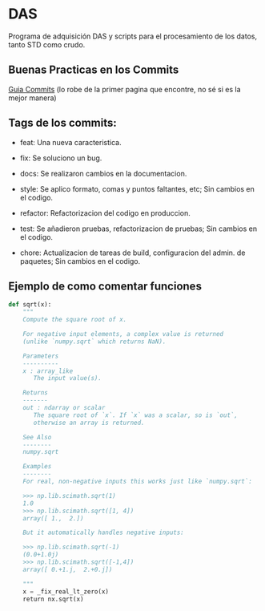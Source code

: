 # DAS
Programa de adquisición DAS y scripts para el procesamiento de los datos, tanto STD como crudo.

## Buenas Practicas en los Commits
[Guia Commits](https://codigofacilito.com/articulos/buenas-practicas-en-commits-de-git)
(lo robe de la primer pagina que encontre, no sé si es la mejor manera)

## Tags de los commits:

- feat: Una nueva caracteristica.

- fix: Se soluciono un bug.

- docs: Se realizaron cambios en la documentacion.

- style: Se aplico formato, comas y puntos faltantes, etc; Sin cambios en el codigo.

- refactor: Refactorizacion del codigo en produccion.

- test: Se añadieron pruebas, refactorizacion de pruebas; Sin cambios en el codigo.

- chore: Actualizacion de tareas de build, configuracion del admin. de paquetes; Sin cambios en el codigo.


## Ejemplo de como comentar funciones
```python
def sqrt(x):
    """
    Compute the square root of x.

    For negative input elements, a complex value is returned
    (unlike `numpy.sqrt` which returns NaN).

    Parameters
    ----------
    x : array_like
       The input value(s).

    Returns
    -------
    out : ndarray or scalar
       The square root of `x`. If `x` was a scalar, so is `out`,
       otherwise an array is returned.

    See Also
    --------
    numpy.sqrt

    Examples
    --------
    For real, non-negative inputs this works just like `numpy.sqrt`:

    >>> np.lib.scimath.sqrt(1)
    1.0
    >>> np.lib.scimath.sqrt([1, 4])
    array([ 1.,  2.])

    But it automatically handles negative inputs:

    >>> np.lib.scimath.sqrt(-1)
    (0.0+1.0j)
    >>> np.lib.scimath.sqrt([-1,4])
    array([ 0.+1.j,  2.+0.j])

    """
    x = _fix_real_lt_zero(x)
    return nx.sqrt(x)
```

